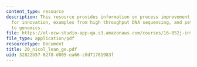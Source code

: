 ```yaml
---
content_type: resource
description: This resource provides information on process improvement as a catalyst
  for innovation, examples from high throughput DNA sequencing, and petrochemicals
  to genomics.
file: https://ol-ocw-studio-app-qa.s3.amazonaws.com/courses/16-852j-integrating-the-lean-enterprise-fall-2005/32822b5762f8d005ea66c0d71781983f_20_nicol_lean_ge.pdf
file_type: application/pdf
resourcetype: Document
title: 20_nicol_lean_ge.pdf
uid: 32822b57-62f8-d005-ea66-c0d71781983f
---
```

